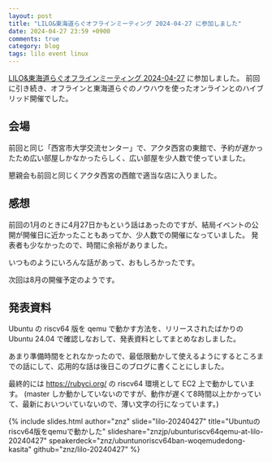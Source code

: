 ```yaml
---
layout: post
title: "LILO&東海道らぐオフラインミーティング 2024-04-27 に参加しました"
date: 2024-04-27 23:59 +0900
comments: true
category: blog
tags: lilo event linux
---
```

[LILO&東海道らぐオフラインミーティング 2024-04-27](https://lilo.connpass.com/event/316818/) に参加しました。
前回に引き続き、オフラインと東海道らぐのノウハウを使ったオンラインとのハイブリッド開催でした。

<!--more-->

## 会場

前回と同じ「西宮市大学交流センター」で、アクタ西宮の東館で、予約が遅かったため広い部屋しかなかったらしく、広い部屋を少人数で使っていました。

懇親会も前回と同じくアクタ西宮の西館で適当な店に入りました。

## 感想

前回の1月のときに4月27日かもという話はあったのですが、結局イベントの公開が開催日に近かったこともあってか、少人数での開催になっていました。
発表者も少なかったので、時間に余裕がありました。

いつものようにいろんな話があって、おもしろかったです。

次回は8月の開催予定のようです。

## 発表資料

Ubuntu の riscv64 版を qemu で動かす方法を、リリースされたばかりの Ubuntu 24.04 で確認しなおして、発表資料としてまとめなおしました。

あまり準備時間をとれなかったので、最低限動かして使えるようにするところまでの話にして、応用的な話は後日このブログに書くことにしました。

最終的には <https://rubyci.org/> の riscv64 環境として EC2 上で動かしています。
(master しか動かしていないのですが、動作が遅くて8時間以上かかっていて、最新においついていないので、薄い文字の行になっています。)

{% include slides.html author="znz" slide="lilo-20240427" title="Ubuntuのriscv64版をqemuで動かした" slideshare="znzjp/ubunturiscv64qemu-at-lilo-20240427" speakerdeck="znz/ubuntunoriscv64ban-woqemudedong-kasita" github="znz/lilo-20240427" %}
